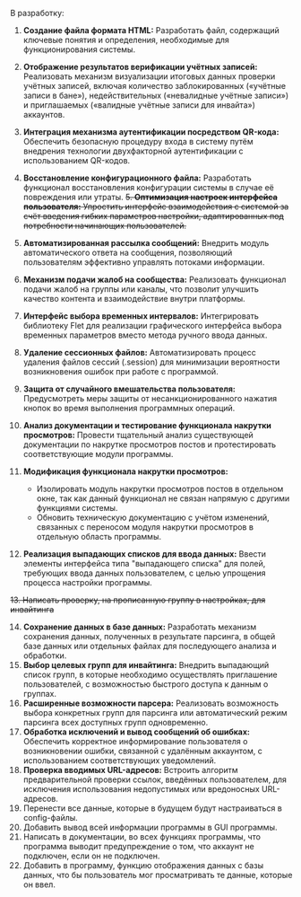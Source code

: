В разработку:

1. **Создание файла формата HTML:** Разработать файл, содержащий ключевые понятия и определения, необходимые для
   функционирования системы.
2. **Отображение результатов верификации учётных записей:** Реализовать механизм визуализации итоговых данных проверки
   учётных записей, включая количество заблокированных («учётные записи в бане»), недействительных («невалидные учётные
   записи») и приглашаемых («валидные учётные записи для инвайта») аккаунтов.
3. **Интеграция механизма аутентификации посредством QR-кода:** Обеспечить безопасную процедуру входа в систему путём
   внедрения технологии двухфакторной аутентификации с использованием QR-кодов.
4. **Восстановление конфигурационного файла:** Разработать функционал восстановления конфигурации системы в случае её
   повреждения или утраты.
~~5. **Оптимизация настроек интерфейса пользователя:** Упростить интерфейс взаимодействия с системой за счёт введения
   гибких параметров настройки, адаптированных под потребности начинающих пользователей.~~
5. **Автоматизированная рассылка сообщений:** Внедрить модуль автоматического ответа на сообщения, позволяющий
   пользователям эффективно управлять потоками информации.
6. **Механизм подачи жалоб на сообщества:** Реализовать функционал подачи жалоб на группы или каналы, что позволит
   улучшить качество контента и взаимодействие внутри платформы.
7. **Интерфейс выбора временных интервалов:** Интегрировать библиотеку Flet для реализации графического интерфейса
   выбора временных параметров вместо метода ручного ввода данных.
8. **Удаление сессионных файлов:** Автоматизировать процесс удаления файлов сессий (.session) для минимизации
   вероятности возникновения ошибок при работе с программой.
9. **Защита от случайного вмешательства пользователя:** Предусмотреть меры защиты от несанкционированного нажатия
   кнопок во время выполнения программных операций.
10. **Анализ документации и тестирование функционала накрутки просмотров:** Провести тщательный анализ существующей
    документации по накрутке просмотров постов и протестировать соответствующие модули программы.
11. **Модификация функционала накрутки просмотров:**
    * Изолировать модуль накрутки просмотров постов в отдельном окне, так как данный функционал не связан напрямую с
      другими функциями системы.
    * Обновить техническую документацию с учётом изменений, связанных с переносом модуля накрутки просмотров в отдельную
      область программы.

12. **Реализация выпадающих списков для ввода данных:** Ввести элементы интерфейса типа "выпадающего списка" для полей,
    требующих ввода данных пользователем, с целью упрощения процесса настройки программы.


~~13. Написать проверку, на прописанную группу в настройках, для инвайтинга~~

14. **Сохранение данных в базе данных:** Разработать механизм сохранения данных, полученных в результате парсинга, в
    общей базе данных или отдельных файлах для последующего анализа и обработки.
14. **Выбор целевых групп для инвайтинга:** Внедрить выпадающий список групп, в которые необходимо осуществлять
    приглашение пользователей, с возможностью быстрого доступа к данным о группах.
15. **Расширенные возможности парсера:** Реализовать возможность выбора конкретных групп для парсинга или автоматический
    режим парсинга всех доступных групп одновременно.
16. **Обработка исключений и вывод сообщений об ошибках:** Обеспечить корректное информирование пользователя о
    возникновении ошибки, связанной с удалённым аккаунтом, с использованием соответствующих уведомлений.
17. **Проверка вводимых URL-адресов:** Встроить алгоритм предварительной проверки ссылок, введённых пользователем, для
    исключения использования недопустимых или вредоносных URL-адресов.
18. Перенести все данные, которые в будущем будут настраиваться в config-файлы.
19. Добавить вывод всей информации программы в GUI программы.
20. Написать в документации, во всех функциях программы, что программа выводит предупреждение о том, что аккаунт не
    подключен, если он не подключен.
21. Добавить в программу, функцию отображения данных с базы данных, что бы пользователь мог просматривать те данные,
    которые он ввел.